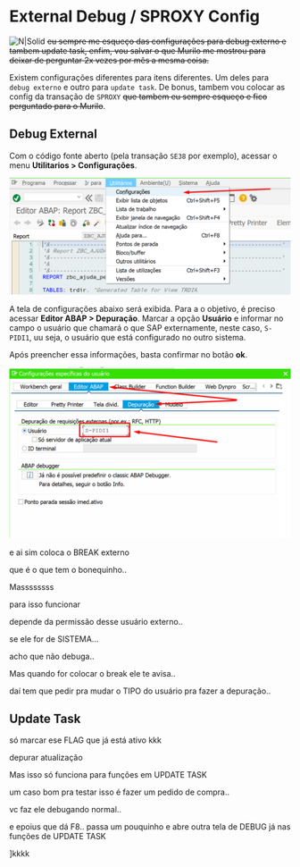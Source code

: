 # External Debug / SPROXY Config

![N|Solid](https://wiki.scn.sap.com/wiki/download/attachments/1710/ABAP%20Development.png)
~~eu sempre me esqueço das configurações para debug externo e tambem update task, enfim, vou salvar o que Murilo me mostrou para deixar de perguntar 2x vezes por mês a mesma coisa.~~

Existem configurações diferentes para itens diferentes. Um deles para `debug externo` e outro para `update task`. De bonus, tambem vou colocar as config da transação de `SPROXY` ~~que tambem eu sempre esqueço e fico perguntado para o Murilo~~.


## Debug External

Com o código fonte aberto (pela transação `SE38` por exemplo), acessar o menu **Utilitarios > Configurações**.

![N|Solid](img/u-c.png)

A tela de configurações abaixo será exibida. Para a o objetivo, é preciso acessar **Editor ABAP > Depuração**. Marcar a opção **Usuário** e informar no campo o usuário que chamará o que SAP externamente, neste caso, `S-PIDI1`, uu seja, o usuário que está configurado no outro sistema.

Após preencher essa informações, basta confirmar no botão **ok**.  


![N|Solid](img/user-debug.png)


e ai sim coloca o BREAK externo



que é o que tem o bonequinho.. 

Massssssss

para isso funcionar 

depende da permissão desse usuário externo.. 

se ele for de SISTEMA... 

acho que não debuga.. 

Mas quando for colocar o break ele te avisa.. 

daí tem que pedir pra mudar o TIPO do usuário pra fazer a depuração.. 

## Update Task

só marcar ese FLAG que já está ativo kkk 

depurar atualização 

Mas isso só funciona para funções em UPDATE TASK

um caso bom pra testar isso é fazer um pedido de compra.. 

vc faz ele debugando normal.. 

e epoius que dá F8.. passa um pouquinho e abre outra tela de DEBUG já nas funções de UPDATE TASK

]kkkk